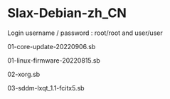 # Slax-Debian-zh_CN

Login username / password : root/root and user/user

01-core-update-20220906.sb

01-linux-firmware-20220815.sb

02-xorg.sb

03-sddm-lxqt_1.1-fcitx5.sb
